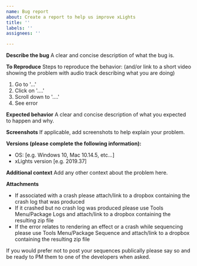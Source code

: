 ```yaml
---
name: Bug report
about: Create a report to help us improve xLights
title: ''
labels: ''
assignees: ''

---
```


**Describe the bug**
A clear and concise description of what the bug is.

**To Reproduce**
Steps to reproduce the behavior:
(and/or link to a short video showing the problem with audio track describing what you are doing)
1. Go to '...'
2. Click on '....'
3. Scroll down to '....'
4. See error

**Expected behavior**
A clear and concise description of what you expected to happen and why.

**Screenshots**
If applicable, add screenshots to help explain your problem.

**Versions (please complete the following information):**
 - OS: [e.g. Windows 10, Mac 10.14.5, etc...]
 - xLights version [e.g. 2019.37]

**Additional context**
Add any other context about the problem here.

**Attachments**
- If associated with a crash please attach/link to a dropbox containing the crash log that was produced
- If it crashed but no crash log was produced please use Tools Menu/Package Logs and attach/link to a dropbox containing the resulting zip file
- If the error relates to rendering an effect or a crash while sequencing please use Tools Menu/Package Sequence and attach/link to a dropbox containing the resulting zip file

If you would prefer not to post your sequences publically please say so and be ready to PM them to one of the developers when asked.
